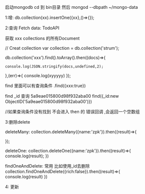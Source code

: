 
启动mongodb  cd 到 bin目录 然后 mongod --dbpath ~/mongo-data

1:增: db.collection(xx).insertOne({xx},()=>{});


2:查询 Fetch data: TodoAPI

  获取 xxx collections 的所有Document

   // Creat collection
    var collection = db.collection('strum');

  db.collection('xxx').find().toArray().then((docs)=>{

    console.log(JSON.stringify(docs,undefined,2);

  },(err)=>{
      console.log(xyyyyy)
  });

  find 里面可以有查询条件  .find({xxx:true})

  find _id 查询 5a9eae015800d98f932aba00  find({_id:new ObjectID('5a9eae015800d98f932aba00')})

   //如果查询条件没有找到 不会进入 then 的 错误回调 ,会返回一个空数组


3:删除delete

deleteMany:
collection.deleteMany({name:'zpk'}).then((result)=>{

});

deleteOne:
collection.deleteOne({name:'zpk'}).then((result)=>{
    console.log(result);
})


findOneAndDelete: 常用 比如使用_id去删除
collection.findOneAndDelete({rich:false}).then((result)=>{
    console.log(result)
})


4: 更新














